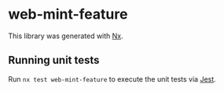 # web-mint-feature

This library was generated with [Nx](https://nx.dev).

## Running unit tests

Run `nx test web-mint-feature` to execute the unit tests via [Jest](https://jestjs.io).
